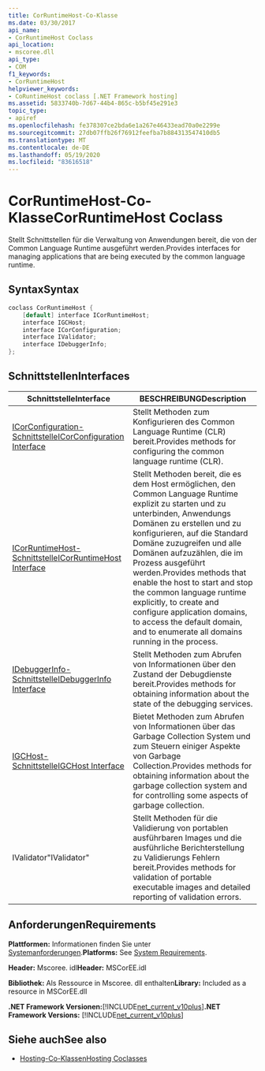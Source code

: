 ```yaml
---
title: CorRuntimeHost-Co-Klasse
ms.date: 03/30/2017
api_name:
- CorRuntimeHost Coclass
api_location:
- mscoree.dll
api_type:
- COM
f1_keywords:
- CorRuntimeHost
helpviewer_keywords:
- CoRuntimeHost coclass [.NET Framework hosting]
ms.assetid: 5833740b-7d67-44b4-865c-b5bf45e291e3
topic_type:
- apiref
ms.openlocfilehash: fe378307ce2bda6e1a267e46433ead70a0e2299e
ms.sourcegitcommit: 27db07ffb26f76912feefba7b884313547410db5
ms.translationtype: MT
ms.contentlocale: de-DE
ms.lasthandoff: 05/19/2020
ms.locfileid: "83616518"
---
```

# <a name="corruntimehost-coclass"></a><span data-ttu-id="786f5-102">CorRuntimeHost-Co-Klasse</span><span class="sxs-lookup"><span data-stu-id="786f5-102">CorRuntimeHost Coclass</span></span>
<span data-ttu-id="786f5-103">Stellt Schnittstellen für die Verwaltung von Anwendungen bereit, die von der Common Language Runtime ausgeführt werden.</span><span class="sxs-lookup"><span data-stu-id="786f5-103">Provides interfaces for managing applications that are being executed by the common language runtime.</span></span>  
  
## <a name="syntax"></a><span data-ttu-id="786f5-104">Syntax</span><span class="sxs-lookup"><span data-stu-id="786f5-104">Syntax</span></span>  
  
```cpp  
coclass CorRuntimeHost {  
    [default] interface ICorRuntimeHost;  
    interface IGCHost;  
    interface ICorConfiguration;  
    interface IValidator;  
    interface IDebuggerInfo;  
};  
```  
  
## <a name="interfaces"></a><span data-ttu-id="786f5-105">Schnittstellen</span><span class="sxs-lookup"><span data-stu-id="786f5-105">Interfaces</span></span>  
  
|<span data-ttu-id="786f5-106">Schnittstelle</span><span class="sxs-lookup"><span data-stu-id="786f5-106">Interface</span></span>|<span data-ttu-id="786f5-107">BESCHREIBUNG</span><span class="sxs-lookup"><span data-stu-id="786f5-107">Description</span></span>|  
|---------------|-----------------|  
|[<span data-ttu-id="786f5-108">ICorConfiguration-Schnittstelle</span><span class="sxs-lookup"><span data-stu-id="786f5-108">ICorConfiguration Interface</span></span>](icorconfiguration-interface.md)|<span data-ttu-id="786f5-109">Stellt Methoden zum Konfigurieren des Common Language Runtime (CLR) bereit.</span><span class="sxs-lookup"><span data-stu-id="786f5-109">Provides methods for configuring the common language runtime (CLR).</span></span>|  
|[<span data-ttu-id="786f5-110">ICorRuntimeHost-Schnittstelle</span><span class="sxs-lookup"><span data-stu-id="786f5-110">ICorRuntimeHost Interface</span></span>](icorruntimehost-interface.md)|<span data-ttu-id="786f5-111">Stellt Methoden bereit, die es dem Host ermöglichen, den Common Language Runtime explizit zu starten und zu unterbinden, Anwendungs Domänen zu erstellen und zu konfigurieren, auf die Standard Domäne zuzugreifen und alle Domänen aufzuzählen, die im Prozess ausgeführt werden.</span><span class="sxs-lookup"><span data-stu-id="786f5-111">Provides methods that enable the host to start and stop the common language runtime explicitly, to create and configure application domains, to access the default domain, and to enumerate all domains running in the process.</span></span>|  
|[<span data-ttu-id="786f5-112">IDebuggerInfo-Schnittstelle</span><span class="sxs-lookup"><span data-stu-id="786f5-112">IDebuggerInfo Interface</span></span>](idebuggerinfo-interface.md)|<span data-ttu-id="786f5-113">Stellt Methoden zum Abrufen von Informationen über den Zustand der Debugdienste bereit.</span><span class="sxs-lookup"><span data-stu-id="786f5-113">Provides methods for obtaining information about the state of the debugging services.</span></span>|  
|[<span data-ttu-id="786f5-114">IGCHost-Schnittstelle</span><span class="sxs-lookup"><span data-stu-id="786f5-114">IGCHost Interface</span></span>](igchost-interface.md)|<span data-ttu-id="786f5-115">Bietet Methoden zum Abrufen von Informationen über das Garbage Collection System und zum Steuern einiger Aspekte von Garbage Collection.</span><span class="sxs-lookup"><span data-stu-id="786f5-115">Provides methods for obtaining information about the garbage collection system and for controlling some aspects of garbage collection.</span></span>|  
|<span data-ttu-id="786f5-116">IValidator</span><span class="sxs-lookup"><span data-stu-id="786f5-116">"IValidator"</span></span>|<span data-ttu-id="786f5-117">Stellt Methoden für die Validierung von portablen ausführbaren Images und die ausführliche Berichterstellung zu Validierungs Fehlern bereit.</span><span class="sxs-lookup"><span data-stu-id="786f5-117">Provides methods for validation of portable executable images and detailed reporting of validation errors.</span></span>|  
  
## <a name="requirements"></a><span data-ttu-id="786f5-118">Anforderungen</span><span class="sxs-lookup"><span data-stu-id="786f5-118">Requirements</span></span>  
 <span data-ttu-id="786f5-119">**Plattformen:** Informationen finden Sie unter [Systemanforderungen](../../get-started/system-requirements.md).</span><span class="sxs-lookup"><span data-stu-id="786f5-119">**Platforms:** See [System Requirements](../../get-started/system-requirements.md).</span></span>  
  
 <span data-ttu-id="786f5-120">**Header:** Mscoree. idl</span><span class="sxs-lookup"><span data-stu-id="786f5-120">**Header:** MSCorEE.idl</span></span>  
  
 <span data-ttu-id="786f5-121">**Bibliothek:** Als Ressource in Mscoree. dll enthalten</span><span class="sxs-lookup"><span data-stu-id="786f5-121">**Library:** Included as a resource in MSCorEE.dll</span></span>  
  
 <span data-ttu-id="786f5-122">**.NET Framework Versionen:**[!INCLUDE[net_current_v10plus](../../../../includes/net-current-v10plus-md.md)]</span><span class="sxs-lookup"><span data-stu-id="786f5-122">**.NET Framework Versions:** [!INCLUDE[net_current_v10plus](../../../../includes/net-current-v10plus-md.md)]</span></span>  
  
## <a name="see-also"></a><span data-ttu-id="786f5-123">Siehe auch</span><span class="sxs-lookup"><span data-stu-id="786f5-123">See also</span></span>

- [<span data-ttu-id="786f5-124">Hosting-Co-Klassen</span><span class="sxs-lookup"><span data-stu-id="786f5-124">Hosting Coclasses</span></span>](hosting-coclasses.md)
